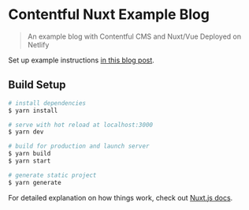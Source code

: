 # Contentful Nuxt Example Blog

> An example blog with Contentful CMS and Nuxt/Vue Deployed on Netlify

Set up example instructions [in this blog post](https://netlify.com/blog/2020/04/14/create-a-blog-with-contentful-and-nuxt/).

## Build Setup

```bash
# install dependencies
$ yarn install

# serve with hot reload at localhost:3000
$ yarn dev

# build for production and launch server
$ yarn build
$ yarn start

# generate static project
$ yarn generate
```

For detailed explanation on how things work, check out [Nuxt.js docs](https://nuxtjs.org).
